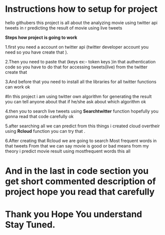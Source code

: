 # Instructions how to setup for project

hello githubers this project is all about the analyzing movie using twitter api tweets in r predicting the result of movie using live tweets


<b> Steps how project is going to work</b>

1.first you need a account on twitter api (twitter developer account you need so you have create that ).

2.Then you need to paste that (keys ex:- token keys )in that authentication code so you have to do that for accessing tweets(live) from the twitter create that 

3.And before that you need to install all the libraries for all twitter functions can work ok  

#In this project i am using twitter own algorithm for generating the result you can tell anyone about that if he/she ask about which algorithm ok

4.then you to search live tweets using <b>Searchtwitter</b> function hopefully you gonna read that code carefully ok

5.after searching all we can predict from this things i created cloud overtheir using <b>Rcloud</b> function you can try that .

6.After creating that Rcloud we are going to search Most frequent words in that tweets From that we can say movie is good or bad means from my theory i predict movie result using mostfrequent words this all 
# And in the last in code section you get short commented description of project hope you read that carefully 

# Thank you Hope You understand Stay Tuned.

